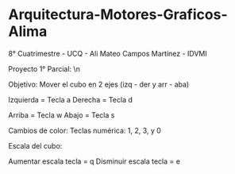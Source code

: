 # Arquitectura-Motores-Graficos-Alima
8° Cuatrimestre - UCQ - Ali Mateo Campos Martínez - IDVMI

Proyecto 1° Parcial: \n

  Objetivo: Mover el cubo en 2 ejes (izq - der y arr - aba)
  
  Izquierda = Tecla a
  Derecha = Tecla d
  
  Arriba = Tecla w
  Abajo = Tecla s
  
  Cambios de color:
  Teclas numérica: 1, 2, 3, y 0
  
  Escala del cubo:
  
  Aumentar escala tecla = q
  Disminuir escala tecla = e

